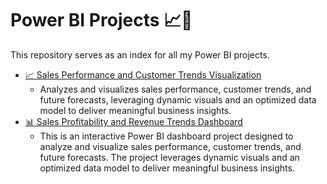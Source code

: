 # Power BI Projects 📈🎨

This repository serves as an index for all my Power BI projects.

- [📈 Sales Performance and Customer Trends Visualization](https://github.com/Mohab-DataAnalyst/Sales-Performance-and-Customer-Trends-Visualization)
  - Analyzes and visualizes sales performance, customer trends, and future forecasts, leveraging dynamic visuals and an optimized data model to deliver meaningful business insights.
- [📊 Sales Profitability and Revenue Trends Dashboard](https://github.com/Mohab-DataAnalyst/Sales-Analytics-Visualization)
  - This is an interactive Power BI dashboard project designed to analyze and visualize sales performance, customer trends, and future forecasts. The project leverages dynamic visuals and an optimized data model to deliver meaningful business insights.
